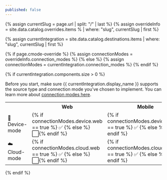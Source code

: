 ```yaml
---
published: false
---
```

<!-- in the file we're pulling from the API, "name" corresponds with the path to the yml blob for a specific destination.-->
{% assign currentSlug = page.url | split: "/" | last %}
{% assign overrideInfo = site.data.catalog.overrides.items % | where: "slug", currentSlug | first %}

{% assign currentIntegration = site.data.catalog.destinations.items | where: "slug", currentSlug | first %}

{% if page.cmode-override %}
{% assign connectionModes = overrideInfo.connection_modes %}
{% else %}
{% assign connectionModes = currentIntegration.connection_modes %}
{% endif %}

{% if currentIntegration.components.size > 0 %}
<!--don't show a blank table if we can't find any info about these. -->
<!--
components -> how do we send data
platforms -> what data do we recognize-->

Before you start, make sure {{ currentIntegration.display_name }} supports the source type and connection mode you've chosen to implement. You can learn more about [connection modes here](https://segment.com/docs/connections/destinations/#connection-modes).

<table>
  <tr>
    <th></th>
    <th>Web</th>
    <th>Mobile</th>
    <th>Server</th>
  </tr>
  <tr>
    <td>📱 Device-mode</td>
    <td>{% if connectionModes.device.web == true %} ✅ {% else %}⬜️{% endif %}</td>
    <td>{% if connectionModes.device.mobile == true %} ✅ {% else %}⬜️{% endif %}</td>
    <td>⬜️</td>
  </tr>
  <tr>
    <td>☁️  Cloud-mode</td>
    <td>{% if connectionModes.cloud.web == true %} ✅ {% else %}⬜️{% endif %}</td>
    <td>{% if connectionModes.cloud.mobile == true %} ✅ {% else %}⬜️{% endif %}</td>
    <td>{% if connectionModes.cloud.server == true %} ✅ {% else %}⬜️{% endif %}</td>
  </tr>
</table>
{% endif %}
